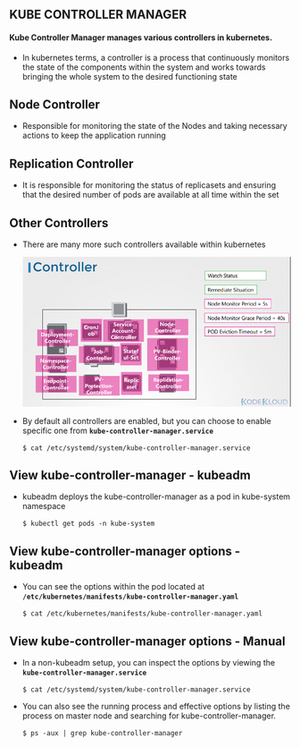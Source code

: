 ## KUBE CONTROLLER MANAGER

#### Kube Controller Manager manages various controllers in kubernetes.
- In kubernetes terms, a controller is a process that continuously monitors the state of the components within the system and works towards bringing the whole system to the desired functioning state

## Node Controller
   - Responsible for monitoring the state of the Nodes and taking necessary actions to keep the application running

## Replication Controller
   - It is responsible for monitoring the status of replicasets and ensuring that the desired number of pods are available at all time within the set

## Other Controllers
   - There are many more such controllers available within kubernetes


     ![alt text](controller.png)

- By default all controllers are enabled, but you can choose to enable specific one from **`kube-controller-manager.service`**
    ```
    $ cat /etc/systemd/system/kube-controller-manager.service

## View kube-controller-manager - kubeadm
- kubeadm deploys the kube-controller-manager as a pod in kube-system namespace
  ```
  $ kubectl get pods -n kube-system

## View kube-controller-manager options - kubeadm
- You can see the options within the pod located at **`/etc/kubernetes/manifests/kube-controller-manager.yaml`**
  ```
  $ cat /etc/kubernetes/manifests/kube-controller-manager.yaml

## View kube-controller-manager options - Manual
- In a non-kubeadm setup, you can inspect the options by viewing the **`kube-controller-manager.service`**
  ```
  $ cat /etc/systemd/system/kube-controller-manager.service

- You can also see the running process and effective options by listing the process on master node and searching for kube-controller-manager.
  ```
  $ ps -aux | grep kube-controller-manager